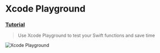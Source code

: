  # Xcode Playground
 ### [Tutorial](https://designcode.io/swiftui-handbook-xcode-playground)
> Use Xcode Playground to test your Swift functions and save time
 
![Xcode Playground](https://github.com/user-attachments/assets/6987fdb4-499d-4c87-bb99-394d3eb66c9c)
